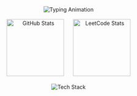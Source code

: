 <!-- Introduction -->
<div align="center">
  <img src="https://readme-typing-svg.herokuapp.com?font=Fira+Code&size=24&duration=3000&pause=1000&color=7AA2F7&center=true&vCenter=true&width=600&lines=Java+Software+Engineer;Cloud+Enthusiast;Problem+Solver" alt="Typing Animation"/>
</div>

<br/>
<!-- GitHub Stats & LeetCode -->
<div align="center">
  <img src="https://github-readme-stats.vercel.app/api?username=cyrus-krispin&show_icons=true&theme=tokyonight&hide_border=true&count_private=true" alt="GitHub Stats" height="150"/>
  &nbsp;&nbsp;&nbsp;&nbsp;
  <img src="https://leetcard.jacoblin.cool/cyrus-krispin?theme=dark&font=Karma&ext=heatmap&border=0&radius=20" alt="LeetCode Stats" height="150"/>
</div>
<br>
<div align="center">
  <img src="https://skillicons.dev/icons?i=java,python,js,react,spring,aws,azure,docker,kubernetes,postgresql,mongodb,git" alt="Tech Stack"/>
</div>

